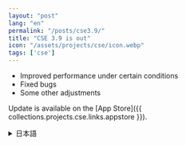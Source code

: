 ```yaml
---
layout: "post"
lang: "en"
permalink: "/posts/cse3.9/"
title: "CSE 3.9 is out"
icon: "/assets/projects/cse/icon.webp"
tags: ['cse']
---
```


- Improved performance under certain conditions
- Fixed bugs
- Some other adjustments

Update is available on the [App Store]({{ collections.projects.cse.links.appstore }}).

<details lang="ja">
<summary>日本語</summary>

- 特定の条件下でパフォーマンスを向上させました
- バグを修正しました
- その他いくつかの調整を行いました

</details>
